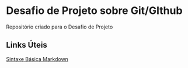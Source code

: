 # Desafio de Projeto sobre Git/GIthub
Repositório criado para o Desafio de Projeto

## Links Úteis
[Sintaxe Básica Markdown](https://www.markdownguide.org/basic-syntax/)
